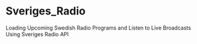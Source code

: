 # Sveriges_Radio
Loading Upcoming Swedish Radio Programs and Listen to Live Broadcasts Using Sveriges Radio API 
